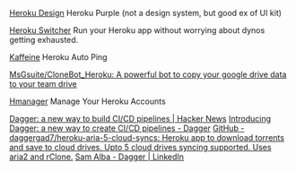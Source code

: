 
[Heroku Design](https://design.herokai.com/)
Heroku Purple (not a design system, but good ex of UI kit)

[Heroku Switcher](https://hs.hitarashi.in/)
Run your Heroku app without worrying about dynos getting exhausted.

[Kaffeine](http://kaffeine.herokuapp.com/)
Heroku Auto Ping

[MsGsuite/CloneBot_Heroku: A powerful bot to copy your google drive data to your team drive](https://github.com/MsGsuite/CloneBot_Heroku)

[Hmanager](https://play.google.com/store/apps/details?id=com.chsappz.hmanager)
Manage Your Heroku Accounts

[Dagger: a new way to build CI/CD pipelines | Hacker News](https://news.ycombinator.com/item?id=30857012)
[Introducing Dagger: a new way to create CI/CD pipelines - Dagger](https://dagger.io/blog/public-launch-announcement)
[GitHub - daggergad7/heroku-aria-5-cloud-syncs: Heroku app to download torrents and save to cloud drives. Upto 5 cloud drives syncing supported. Uses aria2 and rClone.](https://github.com/daggergad7/heroku-aria-5-cloud-syncs)
[Sam Alba - Dagger | LinkedIn](https://www.linkedin.com/in/samalba)
